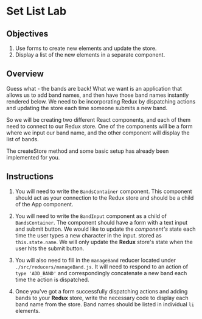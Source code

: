 # Set List Lab

## Objectives

1. Use forms to create new elements and update the store.
2. Display a list of the new elements in a separate component.

## Overview
 
Guess what - the bands are back! What we want is an application that allows us
to add band names, and then have those band names instantly rendered below. We
need to be incorporating Redux by dispatching actions and updating the store
each time someone submits a new band.

So we will be creating two different React components, and each of them need to
connect to our Redux store. One of the components will be a form where we input
our band name, and the other component will display the list of bands.

The createStore method and some basic setup has already been implemented for you.

## Instructions

1. You will need to write the `BandsContainer` component. This component should
act as your connection to the Redux store and should be a child of the App
component.

2. You will need to write the `BandInput` component as a child of
`BandsContainer`. The component should have a form with a text input and submit
button. We would like to update the *component's* state each time the user types
a new character in the input. stored as `this.state.name`. We will only
update the __Redux__ store's state when the user hits the submit button.

3. You will also need to fill in the `manageBand` reducer located under
`./src/reducers/manageBand.js`. It will need to respond to an action of `type
'ADD_BAND'` and correspondingly concatenate a new band each time the action is
dispatched.

4. Once you've got a form successfully dispatching actions and adding bands to
your __Redux__ store, write the necessary code to display each band name from
the store. Band names should be listed in individual `li` elements.
